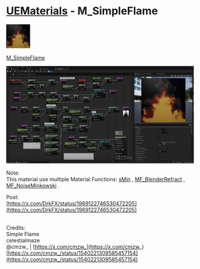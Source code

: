 # <a href="..">UEMaterials</a> - M_SimpleFlame
<img src="M_SimpleFlame_00.png" width="64px" /><br/>

<a href="../M_SimpleFlame.uasset">M_SimpleFlame</a><br/>

<img src="M_SimpleFlame_01.png" width="640px" /><br/>

Note:<br/>
This material use multiple Material Functions: [sMin](https://github.com/DarknessFX/UEMaterials/blob/main/sMin.uasset) , [MF_BlenderRefract](https://github.com/DarknessFX/UEMaterials/blob/main/MF_BlenderRefract.uasset) , [MF_NoiseMinkowski](https://github.com/DarknessFX/UEMaterials/blob/main/MF_NoiseMinkowski.uasset) .

Post:<br/>
[https://x.com/DrkFX/status/1969122746530472205](https://x.com/DrkFX/status/1969122746530472205)<br/><br/>

Credits:<br/>
Simple Flame <br/>
celestialmaze <br/>
 @cmzw_  |  [https://x.com/cmzw_](https://x.com/cmzw_) <br/>
[https://x.com/cmzw_/status/1540221309585457154](https://x.com/cmzw_/status/1540221309585457154) <br/>
